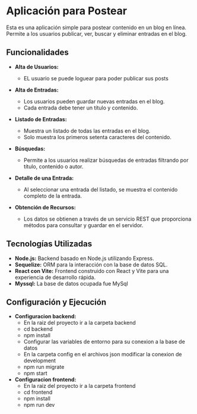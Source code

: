 # Aplicación para Postear

Esta es una aplicación simple para postear contenido en un blog en línea. Permite a los usuarios publicar, ver, buscar y eliminar entradas en el blog.

## Funcionalidades

- **Alta de Usuarios:**
  - EL usuario se puede loguear para poder publicar sus posts

- **Alta de Entradas:**
  - Los usuarios pueden guardar nuevas entradas en el blog.
  - Cada entrada debe tener un título y contenido.

- **Listado de Entradas:**
  - Muestra un listado de todas las entradas en el blog.
  - Solo muestra los primeros setenta caracteres del contenido.

- **Búsquedas:**
  - Permite a los usuarios realizar búsquedas de entradas filtrando por título, contenido o autor.

- **Detalle de una Entrada:**
  - Al seleccionar una entrada del listado, se muestra el contenido completo de la entrada.

- **Obtención de Recursos:**
  - Los datos se obtienen a través de un servicio REST que proporciona métodos para consultar y guardar en el servidor.

## Tecnologías Utilizadas

- **Node.js:** Backend basado en Node.js utilizando Express.
- **Sequelize:** ORM para la interacción con la base de datos SQL.
- **React con Vite:** Frontend construido con React y Vite para una experiencia de desarrollo rápida.
- **Myssql:** La base de datos ocupada fue MySql

## Configuración y Ejecución

- **Configuracion backend:**
    - En la raiz del proyecto ir a la carpeta backend
    - cd backend
    - npm install
    - Configurar las variables de entorno para su conexion a la base de datos
    - En la carpeta config en el archivos json modificar la conexion de development
    - npm run migrate
    - npm start
- **Configuracion frontend:**
    - En la raiz del proyecto ir a la carpeta frontend
    - cd frontend
    - npm install
    - npm run dev
